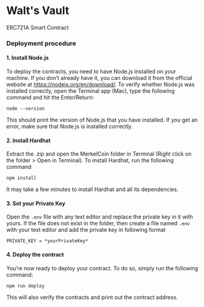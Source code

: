 # Walt's Vault 
ERC721A Smart Contract

### Deployment procedure
#### 1. Install Node.js
To deploy the contracts, you need to have Node.js installed on your machine. If you don’t already have it, you can download it from the official website at https://nodejs.org/en/download/. 
To verify whether Node.js was installed correctly, open the Terminal app (Mac), type the following command and hit the Enter/Return:
```shell
node --version
```
This should print the version of Node.js that you have installed. If you get an error, make sure that Node.js is installed correctly.

#### 2. Install Hardhat
Extract the .zip and open the MerkelCoin folder in Terminal (Right click on the folder > Open in Terminal). 
To install Hardhat, run the following command
```shell
npm install
```
It may take a few minutes to install Hardhat and all its dependencies. 

#### 3. Set your Private Key
Open the `.env` file with any text editor and replace the private key in it with yours. If the file does not exist in the folder, then create a file named `.env` with your text editor and add the private key in following format
```shell
PRIVATE_KEY = *yourPrivateKey*
```

#### 4. Deploy the contract
You’re now ready to deploy your contract. To do so, simply run the following command:
```shell
npm run deploy
```
This will also verify the contracts and print out the contract address.

